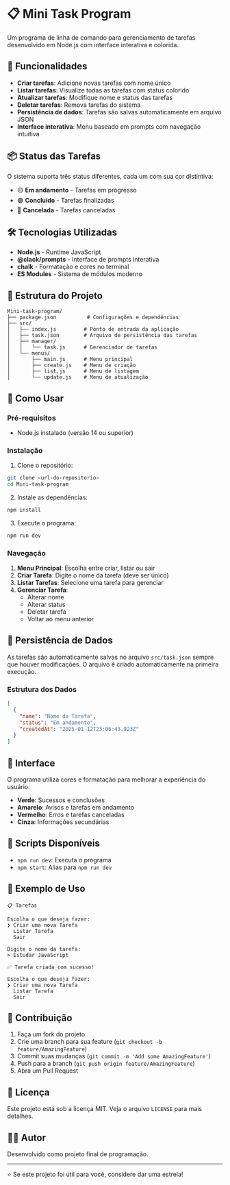 # 📋 Mini Task Program

Um programa de linha de comando para gerenciamento de tarefas desenvolvido em Node.js com interface interativa e colorida.

## 🚀 Funcionalidades

- **Criar tarefas**: Adicione novas tarefas com nome único
- **Listar tarefas**: Visualize todas as tarefas com status colorido
- **Atualizar tarefas**: Modifique nome e status das tarefas
- **Deletar tarefas**: Remova tarefas do sistema
- **Persistência de dados**: Tarefas são salvas automaticamente em arquivo JSON
- **Interface interativa**: Menu baseado em prompts com navegação intuitiva

## 📦 Status das Tarefas

O sistema suporta três status diferentes, cada um com sua cor distintiva:

- 🟡 **Em andamento** - Tarefas em progresso
- 🟢 **Concluído** - Tarefas finalizadas
- 🔴 **Cancelada** - Tarefas canceladas

## 🛠️ Tecnologias Utilizadas

- **Node.js** - Runtime JavaScript
- **@clack/prompts** - Interface de prompts interativa
- **chalk** - Formatação e cores no terminal
- **ES Modules** - Sistema de módulos moderno

## 📁 Estrutura do Projeto

```
Mini-task-program/
├── package.json          # Configurações e dependências
├── src/
│   ├── index.js         # Ponto de entrada da aplicação
│   ├── task.json        # Arquivo de persistência das tarefas
│   ├── manager/
│   │   └── task.js      # Gerenciador de tarefas
│   └── menus/
│       ├── main.js      # Menu principal
│       ├── create.js    # Menu de criação
│       ├── list.js      # Menu de listagem
│       └── update.js    # Menu de atualização
```

## 🚀 Como Usar

### Pré-requisitos

- Node.js instalado (versão 14 ou superior)

### Instalação

1. Clone o repositório:
```bash
git clone <url-do-repositorio>
cd Mini-task-program
```

2. Instale as dependências:
```bash
npm install
```

3. Execute o programa:
```bash
npm run dev
```

### Navegação

1. **Menu Principal**: Escolha entre criar, listar ou sair
2. **Criar Tarefa**: Digite o nome da tarefa (deve ser único)
3. **Listar Tarefas**: Selecione uma tarefa para gerenciar
4. **Gerenciar Tarefa**: 
   - Alterar nome
   - Alterar status
   - Deletar tarefa
   - Voltar ao menu anterior

## 💾 Persistência de Dados

As tarefas são automaticamente salvas no arquivo `src/task.json` sempre que houver modificações. O arquivo é criado automaticamente na primeira execução.

### Estrutura dos Dados

```json
[
  {
    "name": "Nome da Tarefa",
    "status": "Em andamento",
    "createdAt": "2025-01-12T23:06:43.923Z"
  }
]
```

## 🎨 Interface

O programa utiliza cores e formatação para melhorar a experiência do usuário:

- **Verde**: Sucessos e conclusões
- **Amarelo**: Avisos e tarefas em andamento
- **Vermelho**: Erros e tarefas canceladas
- **Cinza**: Informações secundárias

## 🔧 Scripts Disponíveis

- `npm run dev`: Executa o programa
- `npm start`: Alias para `npm run dev`

## 📝 Exemplo de Uso

```
📋 Tarefas

Escolha o que deseja fazer:
❯ Criar uma nova Tarefa
  Listar Tarefa
  Sair

Digite o nome da tarefa:
> Estudar JavaScript

✅ Tarefa criada com sucesso!

Escolha o que deseja fazer:
❯ Criar uma nova Tarefa
  Listar Tarefa
  Sair
```

## 🤝 Contribuição

1. Faça um fork do projeto
2. Crie uma branch para sua feature (`git checkout -b feature/AmazingFeature`)
3. Commit suas mudanças (`git commit -m 'Add some AmazingFeature'`)
4. Push para a branch (`git push origin feature/AmazingFeature`)
5. Abra um Pull Request

## 📄 Licença

Este projeto está sob a licença MIT. Veja o arquivo `LICENSE` para mais detalhes.

## 👨‍💻 Autor

Desenvolvido como projeto final de programação.

---

⭐ Se este projeto foi útil para você, considere dar uma estrela! 